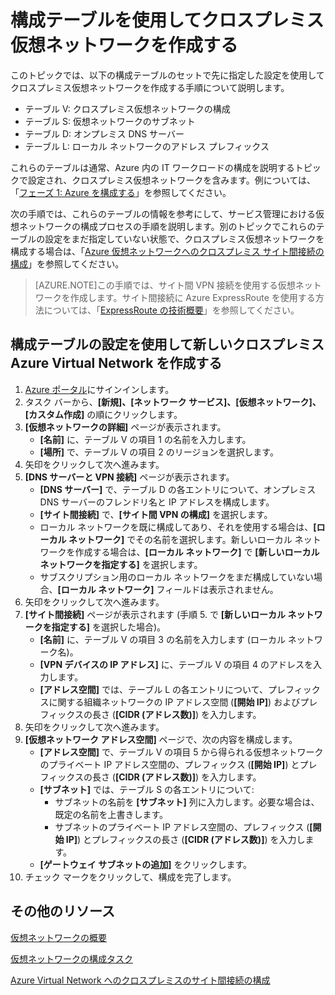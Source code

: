 <properties
	pageTitle="構成テーブルを使用してクロスプレミス仮想ネットワークを作成する"
	description="このトピックでは、事前に決定されている構成テーブルを使用して、クロスプレミス仮想ネットワークを構成する方法について説明します。"
	documentationCenter=""
	services="virtual-machines"
	authors="JoeDavies-MSFT"
	manager="timlt"
	editor=""
	tags="azure-service-management"/>

<tags
	ms.service="virtual-machines"
	ms.workload="infrastructure-services"
	ms.tgt_pltfrm="na"
	ms.devlang="na"
	ms.topic="article"
	ms.date="07/21/2015"
	ms.author="josephd"/>

# 構成テーブルを使用してクロスプレミス仮想ネットワークを作成する

このトピックでは、以下の構成テーブルのセットで先に指定した設定を使用してクロスプレミス仮想ネットワークを作成する手順について説明します。

- テーブル V: クロスプレミス仮想ネットワークの構成
- テーブル S: 仮想ネットワークのサブネット
- テーブル D: オンプレミス DNS サーバー
- テーブル L: ローカル ネットワークのアドレス プレフィックス

これらのテーブルは通常、Azure 内の IT ワークロードの構成を説明するトピックで設定され、クロスプレミス仮想ネットワークを含みます。例については、「[フェーズ 1: Azure を構成する](virtual-machines-workload-intranet-sharepoint-phase1.md)」を参照してください。

次の手順では、これらのテーブルの情報を参考にして、サービス管理における仮想ネットワークの構成プロセスの手順を説明します。別のトピックでこれらのテーブルの設定をまだ指定していない状態で、クロスプレミス仮想ネットワークを構成する場合は、「[Azure 仮想ネットワークへのクロスプレミス サイト間接続の構成](https://msdn.microsoft.com/library/dn133795.aspx)」を参照してください。

> [AZURE.NOTE]この手順では、サイト間 VPN 接続を使用する仮想ネットワークを作成します。サイト間接続に Azure ExpressRoute を使用する方法については、「[ExpressRoute の技術概要](https://msdn.microsoft.com/library/dn606309.aspx)」を参照してください。

## 構成テーブルの設定を使用して新しいクロスプレミス Azure Virtual Network を作成する

1. [Azure ポータル](https://manage.windowsazure.com/)にサインインします。
2. タスク バーから、**[新規]、[ネットワーク サービス]、[仮想ネットワーク]、[カスタム作成]** の順にクリックします。
3. **[仮想ネットワークの詳細]** ページが表示されます。
	- **[名前]** に、テーブル V の項目 1 の名前を入力します。
	- **[場所]** で、テーブル V の項目 2 のリージョンを選択します。
4. 矢印をクリックして次へ進みます。
5. **[DNS サーバーと VPN 接続]** ページが表示されます。
	- **[DNS サーバー]** で、テーブル D の各エントリについて、オンプレミス DNS サーバーのフレンドリ名と IP アドレスを構成します。
	- **[サイト間接続]** で、**[サイト間 VPN の構成]** を選択します。
	- ローカル ネットワークを既に構成してあり、それを使用する場合は、**[ローカル ネットワーク]** でその名前を選択します。新しいローカル ネットワークを作成する場合は、**[ローカル ネットワーク]** で **[新しいローカル ネットワークを指定する]** を選択します。
	- サブスクリプション用のローカル ネットワークをまだ構成していない場合、**[ローカル ネットワーク]** フィールドは表示されません。
6. 矢印をクリックして次へ進みます。
7. **[サイト間接続]** ページが表示されます (手順 5. で **[新しいローカル ネットワークを指定する]** を選択した場合)。
	- **[名前]** に、テーブル V の項目 3 の名前を入力します (ローカル ネットワーク名)。
	- **[VPN デバイスの IP アドレス]** に、テーブル V の項目 4 のアドレスを入力します。
	- **[アドレス空間]** では、テーブル L の各エントリについて、プレフィックスに関する組織ネットワークの IP アドレス空間 (**[開始 IP]**) およびプレフィックスの長さ (**[CIDR (アドレス数)]**) を入力します。
8. 矢印をクリックして次へ進みます。
9. **[仮想ネットワーク アドレス空間]** ページで、次の内容を構成します。
	- **[アドレス空間]** で、テーブル V の項目 5 から得られる仮想ネットワークのプライベート IP アドレス空間の、プレフィックス (**[開始 IP]**) とプレフィックスの長さ (**[CIDR (アドレス数)]**) を入力します。
	- **[サブネット]** では、テーブル S の各エントリについて:
		- サブネットの名前を **[サブネット]** 列に入力します。必要な場合は、既定の名前を上書きします。
		- サブネットのプライベート IP アドレス空間の、プレフィックス (**[開始 IP]**) とプレフィックスの長さ (**[CIDR (アドレス数)]**) を入力します。
	- **[ゲートウェイ サブネットの追加]** をクリックします。
10. チェック マークをクリックして、構成を完了します。

## その他のリソース

[仮想ネットワークの概要](https://msdn.microsoft.com/library/jj156007.aspx)

[仮想ネットワークの構成タスク](https://msdn.microsoft.com/library/jj156206.aspx)

[Azure Virtual Network へのクロスプレミスのサイト間接続の構成](https://msdn.microsoft.com/library/dn133795.aspx)

<!---HONumber=July15_HO4-->